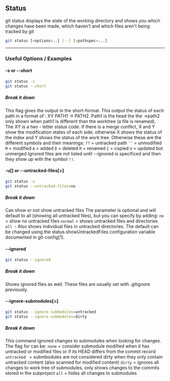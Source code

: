 Status
-------

git status displays the state of the working directory and shows you which changes have been made, which haven't and which files aren't being tracked by git

~~~ bash
git status [<options>..] [--] [<pathspec>...]
~~~

---

### Useful Options / Examples

#### -s or --short
~~~ bash
git status -s
git status --short
~~~

##### Break it down
This flag gives the output in the short-format. This output the status of each path in a format of : XY PATH1 -> PATH2.
Path1 is the head the the ->path2 only shown when path1 is different than the worktree (a file is renamed).
The XY is a two - letter status code.
If there is a merge conflict, X and Y show the modification states of each side; otherwise X shows the status of the index and Y shows the status of the work tree. Otherwise these are the different symbols and their meanings:
`??` = untracked path
`''` = unmodified
`M` = modified
`A` = added
`D` = deleted
`R` = renamed
`C` = copied
`U` = updated but unmerged
Ignored files are not listed until --ignored is specificed and then they show up with the symbol `!!`.

#### -u[<mode>] or --untracked-files[=<mode>]
~~~ bash
git status -u
git status --untracked-files=no
~~~

##### Break it down
Can show or not show untracked files
The parameter is optional and will default to all (showing all untracked files), but you can specify by adding:
`no` = show no untracked files
`normal` = shows untracked files and directories
`all `- Also shows individual files in untracked directories.
The default can be changed using the status.showUntrackedFiles configuration variable documented in git-config[1].

#### --ignored
~~~ bash
git status --ignored
~~~

##### Break it down
Shows ignored files as well. These files are usually set with .gitignore previously.

####  --ignore-submodules[=<when>]
~~~ bash
git status --ignore-submodules=untracked
git status --ignore-submodules=dirty
~~~

##### Break it down
This command ignored changes to submodules when looking for changes. The flag for <when> can be:
`none` = consider submodule modified when it has untracked or modified files or if its HEAD differs from the commit record
`untracked ` = submbodules are not considered dirty when they only contain untracked content (also scanned for modified content)
`dirty` = ignores all changes to work tree of submodules, only shows changes to the commits stored in the subproject
`all` = hides all changes to submodules
